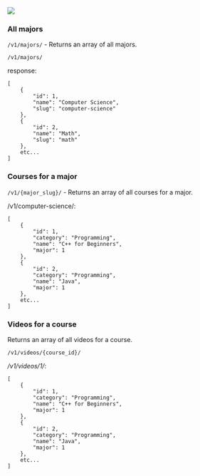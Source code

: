 ![](http://i.imgur.com/w9HxHbI.png)


### All majors

`/v1/majors/` - Returns an array of all majors.

`/v1/majors/`

response:
```
[
    {
        "id": 1,
        "name": "Computer Science",
        "slug": "computer-science"
    },
    {
        "id": 2,
        "name": "Math",
        "slug": "math"
    },
    etc...
]
```


### Courses for a major

`/v1/{major_slug}/` - Returns an array of all courses for a major.

/v1/computer-science/:
```
[
    {
        "id": 1,
        "category": "Programming",
        "name": "C++ for Beginners",
        "major": 1
    },
    {
        "id": 2,
        "category": "Programming",
        "name": "Java",
        "major": 1
    },
    etc...
]
```


### Videos for a course

Returns an array of all videos for a course.

```
/v1/videos/{course_id}/
```

_/v1/videos/1/_:
```
[
    {
        "id": 1,
        "category": "Programming",
        "name": "C++ for Beginners",
        "major": 1
    },
    {
        "id": 2,
        "category": "Programming",
        "name": "Java",
        "major": 1
    },
    etc...
]
```
